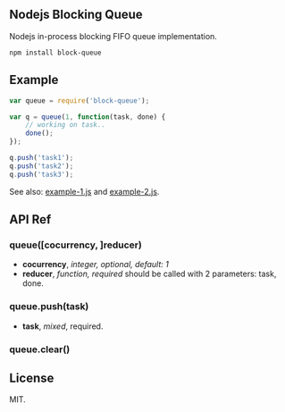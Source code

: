 Nodejs Blocking Queue
----------------------

Nodejs in-process blocking FIFO queue implementation.

```
npm install block-queue
```

Example
-------

```js
var queue = require('block-queue');

var q = queue(1, function(task, done) {
    // working on task..
    done();
});

q.push('task1');
q.push('task2');
q.push('task3');
```

See also: [example-1.js](example-1.js) and [example-2.js](example-2.js).

API Ref
-------

### queue([cocurrency, ]reducer)

   - **cocurrency**, *integer, optional, default: 1*
   - **reducer**, *function, required* should be called with 2 parameters: task, done.

### queue.push(task)

   - **task**, *mixed*, required.

### queue.clear()

License
-------

MIT.
